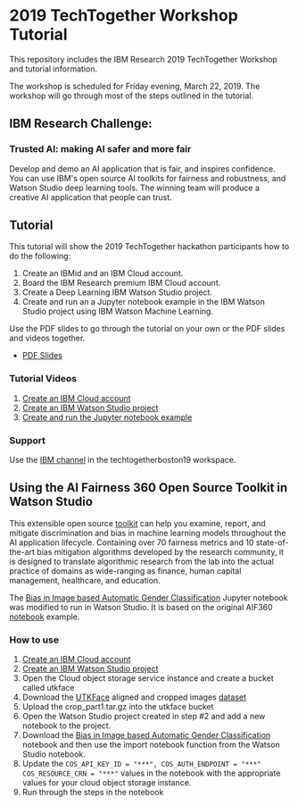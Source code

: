 # 2019 TechTogether Workshop Tutorial
This repository includes the IBM Research 2019 TechTogether Workshop and tutorial information.

The workshop is scheduled for Friday evening, March 22, 2019.  The workshop will go through most of the steps outlined in the tutorial.

## IBM Research Challenge: 
### Trusted AI: making AI safer and more fair

Develop and demo an AI application that is fair, and inspires confidence. You can use IBM's open source AI toolkits for fairness and robustness, and Watson Studio deep learning tools. The winning team will produce a creative AI application that people can trust.


## Tutorial
This tutorial will show the 2019 TechTogether hackathon participants how to do the following:
1) Create an IBMid and an IBM Cloud account.
2) Board the IBM Research premium IBM Cloud account.
3) Create a Deep Learning IBM Watson Studio project.
4) Create and run an a Jupyter notebook example in the IBM Watson Studio project using IBM Watson Machine Learning.

Use the PDF slides to go through the tutorial on your own or the PDF slides and videos together.
* [PDF Slides](https://github.com/IBMResearch/2019_TechTogether/blob/master/TechTogether_MNIST_Demo.pptx)

### Tutorial Videos
1) [Create an IBM Cloud account](https://youtu.be/5Z1T-etUCZc)
2) [Create an IBM Watson Studio project](https://youtu.be/V3iROjBi-T4)
3) [Create and run the Jupyter notebook example](https://youtu.be/m4o0R_G-GOc)

### Support
Use the [IBM channel](https://techtogetherboston19.slack.com/messages/CH5T8D06P/) in the techtogetherboston19 workspace.

## Using the AI Fairness 360 Open Source Toolkit in Watson Studio
This extensible open source [toolkit](http://aif360.mybluemix.net) can help you examine, report, and mitigate discrimination and bias in machine learning models throughout the AI application lifecycle. Containing over 70 fairness metrics and 10 state-of-the-art bias mitigation algorithms developed by the research community, it is designed to translate algorithmic research from the lab into the actual practice of domains as wide-ranging as finance, human capital management, healthcare, and education.

The [Bias in Image based Automatic Gender Classification](https://github.com/IBMResearch/2019_TechTogether/blob/master/Tutorial_Gender_Classification_example.ipynb) Jupyter notebook was modified to run in Watson Studio.  It is based on the original AIF360 [notebook](https://nbviewer.jupyter.org/github/IBM/AIF360/blob/master/examples/tutorial_gender_classification.ipynb) example.

### How to use
1) [Create an IBM Cloud account](https://youtu.be/5Z1T-etUCZc)
2) [Create an IBM Watson Studio project](https://youtu.be/V3iROjBi-T4)
3) Open the Cloud object storage service instance and create a bucket called utkface
4) Download the [UTKFace](https://susanqq.github.io/UTKFace/) aligned and cropped images [dataset](https://drive.google.com/drive/folders/0BxYys69jI14kU0I1YUQyY1ZDRUE)
5) Upload the crop_part1.tar.gz into the utkface bucket
5) Open the Watson Studio project created in step #2 and add a new notebook to the project.
6) Download the [Bias in Image based Automatic Gender Classification](https://github.com/IBMResearch/2019_TechTogether/blob/master/Tutorial_Gender_Classification_example.ipynb) notebook and then use the import notebook function from the Watson Studio notebook.
7) Update the ``` COS_API_KEY_ID = "***", COS_AUTH_ENDPOINT = "***" COS_RESOURCE_CRN = "***" ``` values in the notebook with the appropriate values for your cloud object storage instance.
8) Run through the steps in the notebook
